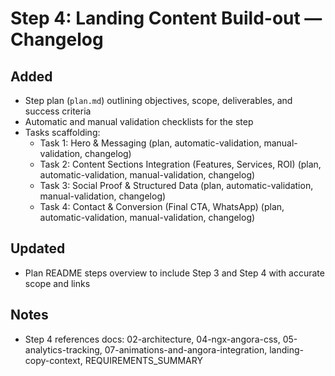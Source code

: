 # Step 4: Landing Content Build-out — Changelog

## Added

- Step plan (`plan.md`) outlining objectives, scope, deliverables, and success criteria
- Automatic and manual validation checklists for the step
- Tasks scaffolding:
  - Task 1: Hero & Messaging (plan, automatic-validation, manual-validation, changelog)
  - Task 2: Content Sections Integration (Features, Services, ROI) (plan, automatic-validation, manual-validation, changelog)
  - Task 3: Social Proof & Structured Data (plan, automatic-validation, manual-validation, changelog)
  - Task 4: Contact & Conversion (Final CTA, WhatsApp) (plan, automatic-validation, manual-validation, changelog)

## Updated

- Plan README steps overview to include Step 3 and Step 4 with accurate scope and links

## Notes

- Step 4 references docs: 02-architecture, 04-ngx-angora-css, 05-analytics-tracking, 07-animations-and-angora-integration, landing-copy-context, REQUIREMENTS_SUMMARY
